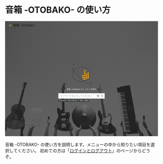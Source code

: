 # 音箱 -OTOBAKO- の使い方

![](img/frontpage.png)

音箱 -OTOBAKO- の使い方を説明します。メニューの中から知りたい項目を選択してください。
初めての方は「[ログインとログアウト](login)」のページからどうぞ。
